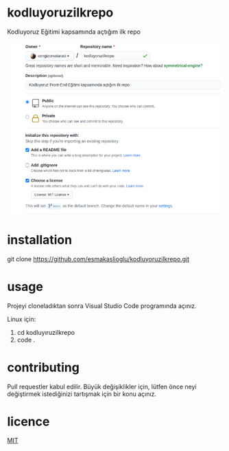 # kodluyoruzilkrepo
Kodluyoruz Eğitimi kapsamında açtığım ilk repo


![](https://raw.githubusercontent.com/Kodluyoruz/taskforce/main/git/odev1/figures/github.png)

# installation

git clone https://github.com/esmakaslioglu/kodluyoruzilkrepo.git

# usage 

 Projeyi cloneladıktan sonra Visual Studio Code programında açınız.

Linux için:

1. cd kodluyıruzilkrepo
2. code .


# contributing 

Pull requestler kabul edilir. Büyük değişiklikler için, lütfen önce neyi değiştirmek istediğinizi tartışmak için bir konu açınız.

# licence

[MIT](https://choosealicense.com/licenses/mit/#)
